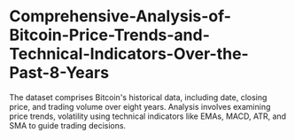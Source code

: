 # Comprehensive-Analysis-of-Bitcoin-Price-Trends-and-Technical-Indicators-Over-the-Past-8-Years
The dataset comprises Bitcoin's historical data, including date, closing price, and trading volume over eight years. Analysis involves examining price trends, volatility using technical indicators like EMAs, MACD, ATR, and SMA to guide trading decisions.
